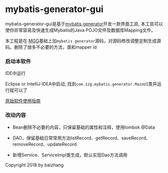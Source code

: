 mybatis-generator-gui
==============

mybatis-generator-gui是基于[mybatis generator](http://www.mybatis.org/generator/index.html)开发一款界面工具, 本工具可以使你非常容易及快速生成Mybatis的Java POJO文件及数据库Mapping文件。

本工程是在 [MGG](https://github.com/astarring/mybatis-generator-gui)基础上加`mybatis generator`源码，对源码修改调整定制生成源码。删除了很多不必要的方法，类和mapper id

### 启动本软件

 IDE中运行

Eclipse or IntelliJ IDEA中启动, 找到```com.zzg.mybatis.generator.MainUI```类并运行就可以了

[原始软件使用指南](https://github.com/astarring/mybatis-generator-gui/wiki/Usage-Guide)

### 改动内容
- Bean删除不必要的内容，只保留基础的属性和注释，使用lombok @Data

- DAO，保留基础日常常用方法listRecord、getRecord、saveRecord、removeRecord、updateRecord

- 新增Service、ServiceImpl类生成，默认实现Dao方法调用

Copyright 2018 by baizhang
